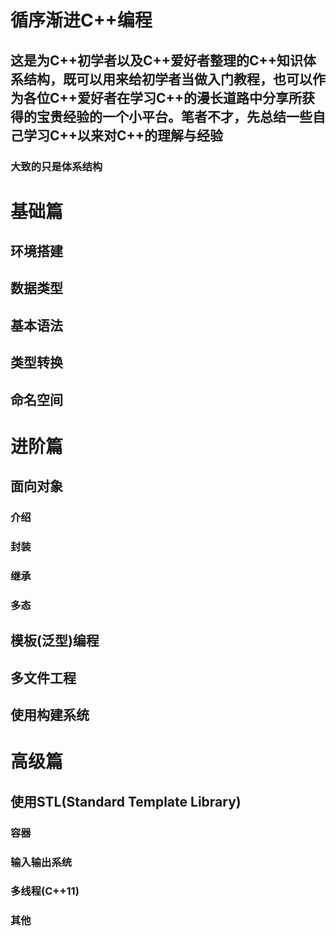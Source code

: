 # 循序渐进C++编程
## 这是为C++初学者以及C++爱好者整理的C++知识体系结构，既可以用来给初学者当做入门教程，也可以作为各位C++爱好者在学习C++的漫长道路中分享所获得的宝贵经验的一个小平台。笔者不才，先总结一些自己学习C++以来对C++的理解与经验

### 大致的只是体系结构


# 基础篇
## 环境搭建
## 数据类型
## 基本语法
## 类型转换
## 命名空间
# 进阶篇
## 面向对象
### 介绍
### 封装
### 继承
### 多态
## 模板(泛型)编程
## 多文件工程
## 使用构建系统
# 高级篇
## 使用STL(Standard Template Library)
### 容器
### 输入输出系统
### 多线程(C++11)
### 其他


